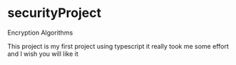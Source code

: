 # securityProject

Encryption Algorithms

This project is my first project using typescript it really took me some effort and I wish you will like it 
